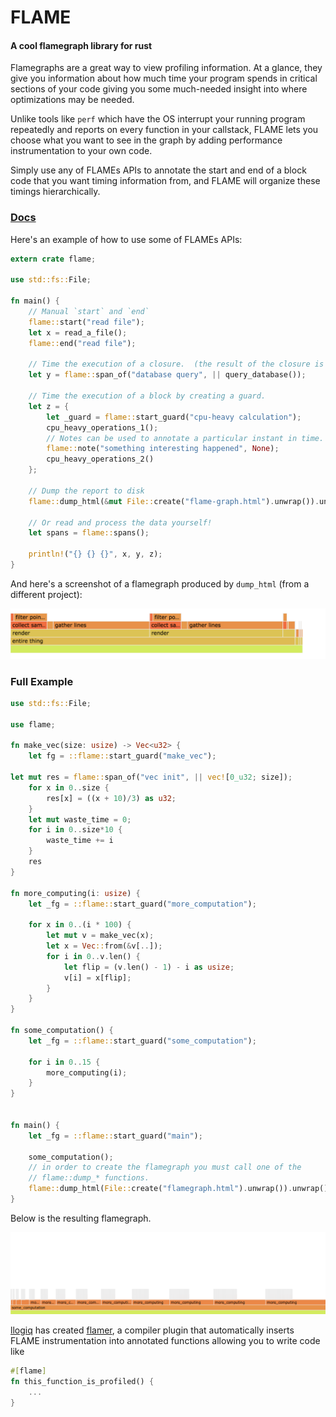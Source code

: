 # FLAME
#### A cool flamegraph library for rust

Flamegraphs are a great way to view profiling information.
At a glance, they give you information about how much time your
program spends in critical sections of your code giving you some
much-needed insight into where optimizations may be needed.

Unlike tools like `perf` which have the OS interrupt your running
program repeatedly and reports on every function in your callstack,
FLAME lets you choose what you want to see in the graph by adding
performance instrumentation to your own code.

Simply use any of FLAMEs APIs to annotate the start and end of a
block code that you want timing information from, and FLAME will
organize these timings hierarchically.

### [Docs](https://docs.rs/flame/)

Here's an example of how to use some of FLAMEs APIs:

```rust
extern crate flame;

use std::fs::File;

fn main() {
    // Manual `start` and `end`
    flame::start("read file");
    let x = read_a_file();
    flame::end("read file");

    // Time the execution of a closure.  (the result of the closure is returned)
    let y = flame::span_of("database query", || query_database());

    // Time the execution of a block by creating a guard.
    let z = {
        let _guard = flame::start_guard("cpu-heavy calculation");
        cpu_heavy_operations_1();
        // Notes can be used to annotate a particular instant in time.
        flame::note("something interesting happened", None);
        cpu_heavy_operations_2()
    };

    // Dump the report to disk
    flame::dump_html(&mut File::create("flame-graph.html").unwrap()).unwrap();
    
    // Or read and process the data yourself!
    let spans = flame::spans();
    
    println!("{} {} {}", x, y, z);
}
```

And here's a screenshot of a flamegraph produced by `dump_html` (from a different project):

![flamegraph](./resources/screenshot.png "Flamegraph example")

### Full Example
```rust
use std::fs::File;

use flame;

fn make_vec(size: usize) -> Vec<u32> {
    let fg = ::flame::start_guard("make_vec");

let mut res = flame::span_of("vec init", || vec![0_u32; size]);
    for x in 0..size {
        res[x] = ((x + 10)/3) as u32;
    }
    let mut waste_time = 0;
    for i in 0..size*10 {
        waste_time += i
    }
    res
}

fn more_computing(i: usize) {
    let _fg = ::flame::start_guard("more_computation");

    for x in 0..(i * 100) {
        let mut v = make_vec(x);
        let x = Vec::from(&v[..]);
        for i in 0..v.len() {
            let flip = (v.len() - 1) - i as usize;
            v[i] = x[flip];
        }
    }
}

fn some_computation() {
    let _fg = ::flame::start_guard("some_computation");

    for i in 0..15 {
        more_computing(i);
    }
}


fn main() {
    let _fg = ::flame::start_guard("main");
    
    some_computation();
    // in order to create the flamegraph you must call one of the
    // flame::dump_* functions.
    flame::dump_html(File::create("flamegraph.html").unwrap()).unwrap();
}
```

Below is the resulting flamegraph.

![flamegraph](./resources/flamegraph.png "Flamegraph example")

[llogiq](https://github.com/llogiq) has created [flamer](https://github.com/llogiq/flamer),
a compiler plugin that automatically inserts FLAME instrumentation into annotated functions
allowing you to write code like

```rust
#[flame]
fn this_function_is_profiled() {
    ...
}
```
